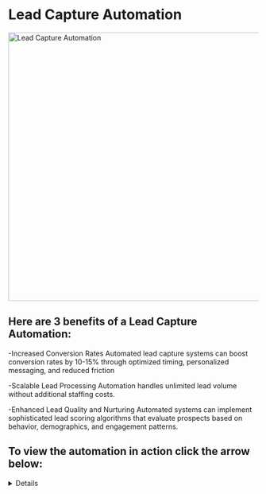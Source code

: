 # Lead Capture Automation

<img width="960" height="540" alt="Lead Capture Automation" src="https://github.com/user-attachments/assets/05348671-4e92-4ebd-87bc-a32a7d970e02" />

<h2>Here are 3 benefits of a Lead Capture Automation:</h2>

 -Increased Conversion Rates 
Automated lead capture systems can boost conversion rates by 10-15% through optimized timing, personalized messaging, and reduced friction 

-Scalable Lead Processing 
Automation handles unlimited lead volume without additional staffing costs. 

-Enhanced Lead Quality and Nurturing 
Automated systems can implement sophisticated lead scoring algorithms that evaluate prospects based on behavior, demographics, and engagement patterns.


<h2>To view the automation in action click the arrow below:</h2> 

  <details close>

<div>

</summary>

[![Lead Capture Automation](https://i.vimeocdn.com/video/2031428810-6ba30f11f4e1bc6fdc67b82507e6e70d42f5febbc665699315b7467b7527f56e-d_640x480?&r=pad&region=us)](https://vimeo.com/1097172140 "Lead Capture Automation")
